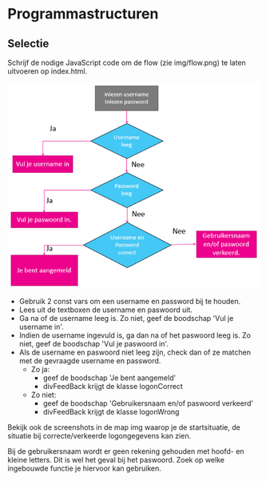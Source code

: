 # Programmastructuren
## Selectie
Schrijf de nodige JavaScript code om de flow (zie img/flow.png) te laten uitvoeren op index.html.

![afbeelding van de flow](/img/flow.png)

- Gebruik 2 const vars om een username en password bij te houden.
- Lees uit de textboxen de username en paswoord uit.
- Ga na of de username leeg is. Zo niet, geef de boodschap 'Vul je username in'.
- Indien de username ingevuld is, ga dan na of het paswoord leeg is. Zo niet, geef de boodschap 'Vul je paswoord in'.
- Als de username en paswoord niet leeg zijn, check dan of ze matchen met de gevraagde username en password.
  - Zo ja: 
    - geef de boodschap 'Je bent aangemeld'
    - divFeedBack krijgt de klasse logonCorrect 
  - Zo niet: 
    - geef de boodschap 'Gebruikersnaam en/of paswoord verkeerd'
    - divFeedBack krijgt de klasse logonWrong 



Bekijk ook de screenshots in de map img waarop je de startsituatie, de situatie bij correcte/verkeerde logongegevens kan zien.

Bij de gebruikersnaam wordt er geen rekening gehouden met hoofd- en kleine letters. Dit is wel het geval bij het paswoord. Zoek op welke ingebouwde functie je hiervoor kan gebruiken.


